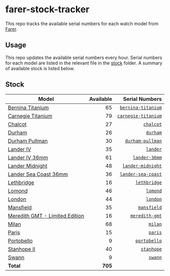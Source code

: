 # farer-stock-tracker

This repo tracks the available serial numbers for each watch model from [Farer](https://farer.com).

## Usage

This repo updates the available serial numbers every hour. Serial numbers for each model are listed in the relevant file in the [stock](./stock) folder. A summary of available stock is listed below.

## Stock

| Model | Available | Serial Numbers |
| ----- | --------: | -------------: |
| [Bernina Titanium](https://usd.farer.com/products/bernina-titanium) | 65 | [`bernina-titanium`](./stock/bernina-titanium) |
| [Carnegie Titanium](https://usd.farer.com/products/carnegie-titanium) | 79 | [`carnegie-titanium`](./stock/carnegie-titanium) |
| [Chalcot](https://usd.farer.com/products/chalcot) | 27 | [`chalcot`](./stock/chalcot) |
| [Durham](https://usd.farer.com/products/durham) | 26 | [`durham`](./stock/durham) |
| [Durham Pullman](https://usd.farer.com/products/durham-pullman) | 30 | [`durham-pullman`](./stock/durham-pullman) |
| [Lander IV](https://usd.farer.com/products/lander) | 35 | [`lander`](./stock/lander) |
| [Lander IV 36mm](https://usd.farer.com/products/lander-36mm) | 61 | [`lander-36mm`](./stock/lander-36mm) |
| [Lander Midnight](https://usd.farer.com/products/lander-midnight) | 48 | [`lander-midnight`](./stock/lander-midnight) |
| [Lander Sea Coast 36mm](https://usd.farer.com/products/lander-sea-coast) | 36 | [`lander-sea-coast`](./stock/lander-sea-coast) |
| [Lethbridge](https://usd.farer.com/products/lethbridge) | 16 | [`lethbridge`](./stock/lethbridge) |
| [Lomond](https://usd.farer.com/products/lomond) | 46 | [`lomond`](./stock/lomond) |
| [London](https://usd.farer.com/products/london) | 44 | [`london`](./stock/london) |
| [Mansfield](https://usd.farer.com/products/mansfield) | 35 | [`mansfield`](./stock/mansfield) |
| [Meredith GMT - Limited Edition](https://usd.farer.com/products/meredith-gmt) | 16 | [`meredith-gmt`](./stock/meredith-gmt) |
| [Milan](https://usd.farer.com/products/milan) | 68 | [`milan`](./stock/milan) |
| [Paris](https://usd.farer.com/products/paris) | 15 | [`paris`](./stock/paris) |
| [Portobello](https://usd.farer.com/products/portobello) | 9 | [`portobello`](./stock/portobello) |
| [Stanhope II](https://usd.farer.com/products/stanhope) | 40 | [`stanhope`](./stock/stanhope) |
| [Swann](https://usd.farer.com/products/swann) | 9 | [`swann`](./stock/swann) |
| **Total** | **705** | |
